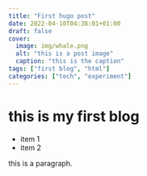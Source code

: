 ```yaml
---
title: "First hugo post"
date: 2022-04-10T04:38:01+01:00
draft: false
cover:
  image: img/whale.png
  alt: "this is a post image"
  caption: "this is the caption"
tags: ["first blog", "html"]
categories: ["tech", "experiment"]
---
```


# this is my first blog

- item 1
- item 2

this is a paragraph.

